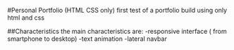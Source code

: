 #Personal Portfolio (HTML CSS only)
first test of a portfolio build using only html and css

##Characteristics
the main characteristics are:
-responsive interface ( from smartphone to desktop)
-text animation
-lateral navbar